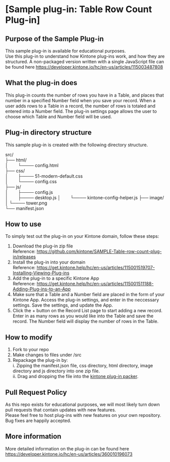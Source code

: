 # [Sample plug-in: Table Row Count Plug-in]
## Purpose of the Sample Plug-in
This sample plug-in is available for educational purposes.  
Use this plug-in to understand how Kintone plug-ins work, and how they are structured.
A non-packaged version written with a single JavaScript file can be found here https://developer.kintone.io/hc/en-us/articles/115003487808

## What the plug-in does
This plug-in counts the number of rows you have in a Table, and places that number in a specified Number field when you save your record.
When a user adds rows to a Table in a record, the number of rows is totaled and entered into a Number field.
The plug-in settings page allows the user to choose which Table and Number field will be used.

## Plug-in directory structure
This sample plug-in is created with the following directory structure.

src/  
├── html/  
│        └──── config.html  
├── css/  
│        ├──── 51-modern-default.css  
│        └──── config.css  
├── js/  
│        ├──── config.js  
│        ├──── desktop.js 
│        └──── kintone-config-helper.js
├── image/  
│        └──── tower.png  
└── manifest.json  

## How to use
To simply test out the plug-in on your Kintone domain, follow these steps:

1. Download the plug-in zip file  
Reference: https://github.com/kintone/SAMPLE-Table-row-count-plug-in/releases
2. Install the plug-in into your domain  
Reference: https://get.kintone.help/hc/en-us/articles/115001519707-Installing-Viewing-Plug-ins
3. Add the plug-in to a specific Kintone App  
Reference: https://get.kintone.help/hc/en-us/articles/115001511188-Adding-Plug-ins-to-an-App
4. Make sure that a Table and a Number field are placed in the form of your Kintone App. Access the plug-in settings, and enter in the neccessary settings. Save the settings, and update the App.
5. Click the + button on the Record List page to start adding a new record. Enter in as many rows as you would like into the Table and save the record. The Number field will display the number of rows in the Table.

## How to modify
1. Fork to your repo
2. Make changes to files under /src
3. Repackage the plug-in by:  
 i. Zipping the manifest.json file, css directory, html directory, image directory and js directory into one zip file.  
 ii. Drag and dropping the file into the [kintone plug-in packer](https://kintone.github.io/plugin-packer/).

## Pull Request Policy
As this repo exists for educational purposes, we will most likely turn down pull requests that contain updates with new features.  
Please feel free to host plug-ins with new features on your own repository.  
Bug fixes are happily accepted.

## More information
More detailed information on the plug-in can be found here https://developer.kintone.io/hc/en-us/articles/360010196073
